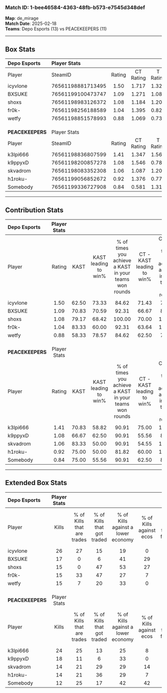 ### Match ID: 1-bee46584-4363-48fb-b573-e7545d348def  
**Map**: de_mirage  
**Match Date**: 2025-02-18  
**Teams**: Depo Esports (13) vs PEACEKEEPERS (11)  

---  

## Box Stats  

| **Depo Esports** | Player Stats      |        |           |          |       |       |       |         |        |      |     |
| :- | :- | :-: | :-: | :-: | :-: | :-: | :-: | :-: | :-: | :-: | :-: |
| Player           | SteamID           | Rating | CT Rating | T Rating | KAST  |  ADR  | Kills | Assists | Deaths | K/D  | HS% |
| icyvlone         | 76561198881713495 |  1.50  |   1.717   |  1.321   | 62.50 | 106.7 |  26   |    3    |   14   | 1.86 | 73  |
| BXSUKE           | 76561199100473747 |  1.09  |   1.271   |  1.085   | 70.83 | 77.8  |  17   |    6    |   17   | 1.00 | 58  |
| shoxs            | 76561198983126372 |  1.08  |   1.184   |  1.204   | 79.17 | 78.6  |  15   |    7    |   17   | 0.88 | 60  |
| fr0k-            | 76561198256188589 |  1.04  |   1.395   |  0.827   | 83.33 | 69.6  |  15   |    8    |   19   | 0.79 | 73  |
| wetfy            | 76561198851578993 |  0.88  |   1.069   |  0.734   | 58.33 | 55.2  |  15   |    2    |   15   | 1.00 | 33  |
|                  |                   |        |           |          |       |       |       |         |        |      |     |
|                  |                   |        |           |          |       |       |       |         |        |      |     |
|                  |                   |        |           |          |       |       |       |         |        |      |     |
| **PEACEKEEPERS** | Player Stats      |        |           |          |       |       |       |         |        |      |     |
| Player           | SteamID           | Rating | CT Rating | T Rating | KAST  |  ADR  | Kills | Assists | Deaths | K/D  | HS% |
| k3lpi666         | 76561198836807599 |  1.41  |   1.347   |  1.566   | 70.83 | 104.5 |  24   |    3    |   17   | 1.41 | 62  |
| k9ppyxD          | 76561198200857278 |  1.08  |   1.546   |  0.787   | 66.67 | 83.3  |  18   |    3    |   18   | 1.00 | 22  |
| skvadrom         | 76561198083352308 |  1.06  |   1.087   |  1.207   | 83.33 | 69.6  |  14   |    4    |   16   | 0.88 | 71  |
| h1roku-          | 76561199056852672 |  0.92  |   1.376   |  0.770   | 75.00 | 73.5  |  14   |    3    |   20   | 0.70 | 64  |
| Somebody         | 76561199336727908 |  0.84  |   0.581   |  1.315   | 75.00 | 46.3  |  12   |    6    |   17   | 0.71 | 58  |
---  

## Contribution Stats  

| **Depo Esports** | Player Stats |       |                      |                                                        |                           |                                                             |                          |                                                            |
| :- | :-: | :-: | :-: | :-: | :-: | :-: | :-: | :-: |
| Player           |    Rating    | KAST  | KAST leading to win% | % of times you achieve a KAST in your teams won rounds | CT - KAST leading to win% | CT - % of times you achieve a KAST in your teams won rounds | T - KAST leading to win% | T - % of times you achieve a KAST in your teams won rounds |
| icyvlone         |     1.50     | 62.50 |        73.33         |                         84.62                          |           71.43           |                            71.43                            |          75.00           |                           100.00                           |
| BXSUKE           |     1.09     | 70.83 |        70.59         |                         92.31                          |           66.67           |                            85.71                            |          75.00           |                           100.00                           |
| shoxs            |     1.08     | 79.17 |        68.42         |                         100.00                         |           70.00           |                           100.00                            |          66.67           |                           100.00                           |
| fr0k-            |     1.04     | 83.33 |        60.00         |                         92.31                          |           63.64           |                           100.00                            |          55.56           |                           83.33                            |
| wetfy            |     0.88     | 58.33 |        78.57         |                         84.62                          |           62.50           |                            71.43                            |          100.00          |                           100.00                           |
|                  |              |       |                      |                                                        |                           |                                                             |                          |                                                            |
|                  |              |       |                      |                                                        |                           |                                                             |                          |                                                            |
|                  |              |       |                      |                                                        |                           |                                                             |                          |                                                            |
| **PEACEKEEPERS** | Player Stats |       |                      |                                                        |                           |                                                             |                          |                                                            |
| Player           |    Rating    | KAST  | KAST leading to win% | % of times you achieve a KAST in your teams won rounds | CT - KAST leading to win% | CT - % of times you achieve a KAST in your teams won rounds | T - KAST leading to win% | T - % of times you achieve a KAST in your teams won rounds |
| k3lpi666         |     1.41     | 70.83 |        58.82         |                         90.91                          |           75.00           |                           100.00                            |          44.44           |                           80.00                            |
| k9ppyxD          |     1.08     | 66.67 |        62.50         |                         90.91                          |           55.56           |                            83.33                            |          71.43           |                           100.00                           |
| skvadrom         |     1.06     | 83.33 |        50.00         |                         90.91                          |           54.55           |                           100.00                            |          44.44           |                           80.00                            |
| h1roku-          |     0.92     | 75.00 |        50.00         |                         81.82                          |           60.00           |                           100.00                            |          37.50           |                           60.00                            |
| Somebody         |     0.84     | 75.00 |        55.56         |                         90.91                          |           62.50           |                            83.33                            |          50.00           |                           100.00                           |
---  

## Extended Box Stats  

| **Depo Esports** | Player Stats |                            |                            |                                    |                         |                              |                                 |        |                             |                                     |                          |                               |                            |
| :- | :-: | :-: | :-: | :-: | :-: | :-: | :-: | :-: | :-: | :-: | :-: | :-: | :-: |
| Player           |    Kills     | % of Kills that are trades | % of Kills that got traded | % of Kills against a lower economy | % of Kills against ecos | % of Kills that are flawless | % of Kills that are close duels | Deaths | % of Deaths that get traded | % of Deaths against a lower economy | % of Deaths against ecos | % of Deaths that are flawless | % of Deaths that are close |
| icyvlone         |      26      |             27             |             15             |                 19                 |            0            |              69              |                8                |   14   |             14              |                 14                  |            0             |              71               |             0              |
| BXSUKE           |      17      |             0              |             6              |                 41                 |           29            |              53              |                6                |   17   |             24              |                 29                  |            0             |              71               |             6              |
| shoxs            |      15      |             0              |             47             |                 53                 |           27            |              60              |                7                |   17   |             29              |                 35                  |            6             |              59               |             12             |
| fr0k-            |      15      |             33             |             47             |                 27                 |            7            |              67              |                0                |   19   |             16              |                 21                  |            0             |              68               |             11             |
| wetfy            |      15      |             7              |             20             |                 33                 |            0            |              80              |                7                |   15   |              7              |                 27                  |            7             |              93               |             0              |
|                  |              |                            |                            |                                    |                         |                              |                                 |        |                             |                                     |                          |                               |                            |
|                  |              |                            |                            |                                    |                         |                              |                                 |        |                             |                                     |                          |                               |                            |
|                  |              |                            |                            |                                    |                         |                              |                                 |        |                             |                                     |                          |                               |                            |
| **PEACEKEEPERS** | Player Stats |                            |                            |                                    |                         |                              |                                 |        |                             |                                     |                          |                               |                            |
| Player           |    Kills     | % of Kills that are trades | % of Kills that got traded | % of Kills against a lower economy | % of Kills against ecos | % of Kills that are flawless | % of Kills that are close duels | Deaths | % of Deaths that get traded | % of Deaths against a lower economy | % of Deaths against ecos | % of Deaths that are flawless | % of Deaths that are close |
| k3lpi666         |      24      |             25             |             13             |                 25                 |            8            |              88              |                4                |   17   |             12              |                  6                  |            0             |              65               |             6              |
| k9ppyxD          |      18      |             11             |             6              |                 33                 |            0            |              78              |                0                |   18   |             22              |                 17                  |            11            |              72               |             0              |
| skvadrom         |      14      |             21             |             29             |                 29                 |           14            |              57              |               14                |   16   |             25              |                  0                  |            0             |              69               |             13             |
| h1roku-          |      14      |             21             |             36             |                 29                 |            7            |              50              |               14                |   20   |             35              |                 10                  |            5             |              55               |             10             |
| Somebody         |      12      |             25             |             17             |                 42                 |           42            |              67              |                0                |   17   |             29              |                 12                  |            6             |              71               |             0              |
